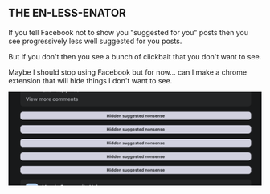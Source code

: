 ## THE EN-LESS-ENATOR

If you tell Facebook not to show you "suggested for you" posts then you see progressively less well suggested for you posts.

But if you don't then you see a bunch of clickbait that you don't want to see.

Maybe I should stop using Facebook but for now... can I make a chrome extension that will hide things I don't want to see.

![a screenshot of what was hidden](example.png)